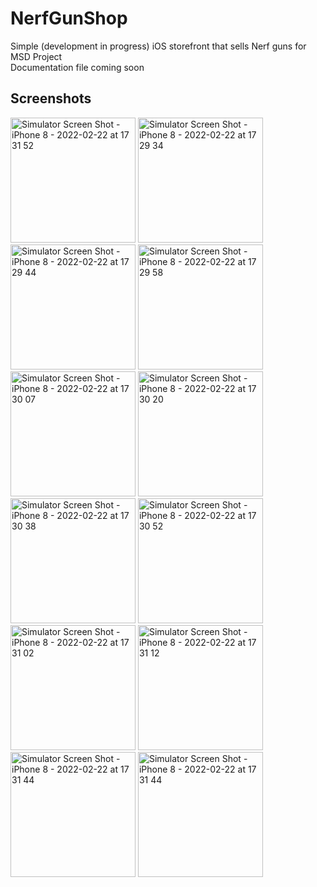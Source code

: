# NerfGunShop
Simple (development in progress) iOS storefront that sells Nerf guns for MSD Project  
Documentation file coming soon

## Screenshots
<p><img src="https://user-images.githubusercontent.com/38001452/155103734-331b41a7-2783-4d3a-952d-d5509a95abcb.png" alt="Simulator Screen Shot - iPhone 8 - 2022-02-22 at 17 31 52" width="200px">
<img src="https://user-images.githubusercontent.com/38001452/155103764-f5a1d162-1811-4d44-9886-badd4bd3d466.png" alt="Simulator Screen Shot - iPhone 8 - 2022-02-22 at 17 29 34" width="200px">
<img src="https://user-images.githubusercontent.com/38001452/155103819-6b236d1d-903c-4adc-a17c-80684b97d554.png" alt="Simulator Screen Shot - iPhone 8 - 2022-02-22 at 17 29 44" width="200px">
<img src="https://user-images.githubusercontent.com/38001452/155103835-dfe6a96b-93c4-4c18-bd8f-60d1341f89c3.png" alt="Simulator Screen Shot - iPhone 8 - 2022-02-22 at 17 29 58" width="200px">
<img src="https://user-images.githubusercontent.com/38001452/155103843-873ff68d-4fb4-4d8c-b733-4263b1896bc0.png" alt="Simulator Screen Shot - iPhone 8 - 2022-02-22 at 17 30 07" width="200px">
<img src="https://user-images.githubusercontent.com/38001452/155103849-a861af34-28b8-4e20-a987-29a8923c05b3.png" alt="Simulator Screen Shot - iPhone 8 - 2022-02-22 at 17 30 20" width="200px">
<img src="https://user-images.githubusercontent.com/38001452/155103854-729dbf82-d799-4d39-97f1-7fd2ce052e68.png" alt="Simulator Screen Shot - iPhone 8 - 2022-02-22 at 17 30 38" width="200px">
<img src="https://user-images.githubusercontent.com/38001452/155103856-b65563ec-ed16-4aee-9f58-ec1f08bc912e.png" alt="Simulator Screen Shot - iPhone 8 - 2022-02-22 at 17 30 52" width="200px">
<img src="https://user-images.githubusercontent.com/38001452/155103861-dfdb4284-c390-42c8-8e47-f05612b55458.png" alt="Simulator Screen Shot - iPhone 8 - 2022-02-22 at 17 31 02" width="200px">
<img src="https://user-images.githubusercontent.com/38001452/155103866-335f2867-8e6c-42f0-a0db-28c882e2cbb1.png" alt="Simulator Screen Shot - iPhone 8 - 2022-02-22 at 17 31 12" width="200px">
<img src="https://user-images.githubusercontent.com/38001452/155103870-6138cffe-cec3-45fb-af6b-36f675d5c19c.png" alt="Simulator Screen Shot - iPhone 8 - 2022-02-22 at 17 31 44" width="200px">
<img src="https://user-images.githubusercontent.com/38001452/155323866-ba2e2d1c-91ac-42eb-97ef-64ada6eb9987.png" alt="Simulator Screen Shot - iPhone 8 - 2022-02-22 at 17 31 44" width="200px">
</p>
